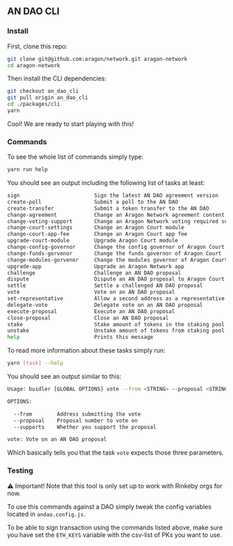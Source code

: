 ## AN DAO CLI

### Install

First, clone this repo:
```bash
git clone git@github.com:aragon/network.git aragon-network
cd aragon-network
```

Then install the CLI dependencies:
```bash
git checkout an_dao_cli
git pull origin an_dao_cli
cd ./packages/cli
yarn
```

Cool! We are ready to start playing with this!

### Commands

To see the whole list of commands simply type:
```bash
yarn run help
```

You should see an output including the following list of tasks at least:
```bash
sign                        Sign the latest AN DAO agreement version
create-poll                 Submit a poll to the AN DAO
create-transfer             Submit a token transfer to the AN DAO
change-agreement            Change an Aragon Network agreement content
change-voting-support       Change an Aragon Network voting required support
change-court-settings       Change an Aragon Court module
change-court-app-fee        Change an Aragon Court app fee
upgrade-court-module        Upgrade Aragon Court module
change-config-governor      Change the config governor of Aragon Court
change-funds-gorvenor       Change the funds governor of Aragon Court
change-modules-gorvenor     Change the modules governor of Aragon Court
upgrade-app                 Upgrade an Aragon Network app
challenge                   Challenge an AN DAO proposal
dispute                     Dispute an AN DAO proposal to Aragon Court
settle                      Settle a challenged AN DAO proposal
vote                        Vote on an AN DAO proposal
set-representative          Allow a second address as a representative
delegate-vote               Delegate vote on an AN DAO proposal
execute-proposal            Execute an AN DAO proposal
close-proposal              Close an AN DAO proposal
stake                       Stake amount of tokens in the staking pool
unstake                     Unstake amount of tokens from staking pool
help                        Prints this message
```

To read more information about these tasks simply run:
```bash
yarn [task] --help
```

You should see an output similar to this:
```bash
Usage: buidler [GLOBAL OPTIONS] vote --from <STRING> --proposal <STRING> --supports <STRING>

OPTIONS:

  --from    	Address submitting the vote
  --proposal	Proposal number to vote on
  --supports	Whether you support the proposal

vote: Vote on an AN DAO proposal
```

Which basically tells you that the task `vote` expects those three parameters.


### Testing

⚠️ Important! Note that this tool is only set up to work with Rinkeby orgs for now.

To use this commands against a DAO simply tweak the config variables located in `andao.config.js`.

To be able to sign transaction using the commands listed above, make sure you have set the `ETH_KEYS` variable with the csv-list of PKs you want to use.
